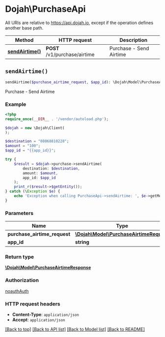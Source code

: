 # Dojah\PurchaseApi

All URIs are relative to https://api.dojah.io, except if the operation defines another base path.

| Method | HTTP request | Description |
| ------------- | ------------- | ------------- |
| [**sendAirtime()**](PurchaseApi.md#sendAirtime) | **POST** /v1/purchase/airtime | Purchase - Send Airtime |


## `sendAirtime()`

```php
sendAirtime($purchase_airtime_request, $app_id): \Dojah\Model\PurchaseAirtimeResponse
```

Purchase - Send Airtime

### Example

```php
<?php
require_once(__DIR__ . '/vendor/autoload.php');

$dojah = new \Dojah\Client(
);

$destination = "08068810228";
$amount = "100";
$app_id = "{{app_id}}";

try {
    $result = $dojah->purchase->sendAirtime(
        destination: $destination, 
        amount: $amount, 
        app_id: $app_id
    );
    print_r($result->$getEntity());
} catch (\Exception $e) {
    echo 'Exception when calling PurchaseApi->sendAirtime: ', $e->getMessage(), PHP_EOL;
}

```

### Parameters

| Name | Type | Description  | Notes |
| ------------- | ------------- | ------------- | ------------- |
| **purchase_airtime_request** | [**\Dojah\Model\PurchaseAirtimeRequest**](../Model/PurchaseAirtimeRequest.md)|  | |
| **app_id** | **string**|  | [optional] |

### Return type

[**\Dojah\Model\PurchaseAirtimeResponse**](../Model/PurchaseAirtimeResponse.md)

### Authorization

[noauthAuth](../../README.md#noauthAuth)

### HTTP request headers

- **Content-Type**: `application/json`
- **Accept**: `application/json`

[[Back to top]](#) [[Back to API list]](../../README.md#endpoints)
[[Back to Model list]](../../README.md#models)
[[Back to README]](../../README.md)
